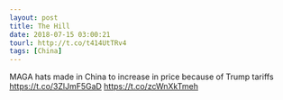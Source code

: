 ```yaml
---
layout: post
title: The Hill
date: 2018-07-15 03:00:21
tourl: http://t.co/t414UtTRv4
tags: [China]
---
```

MAGA hats made in China to increase in price because of Trump tariffs https://t.co/3ZlJmF5GaD https://t.co/zcWnXkTmeh